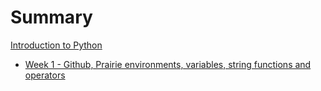# Summary

[Introduction to Python](./index.md)

- [Week 1 - Github, Prairie environments, variables, string functions and operators](./week1/index.md)
<!-- Tentative
- [Week 2 - Casting, Lists, Sets and Dictionaries](./week2/index.md)
- [Week 3 - Input and Functions](./week3/index.md)
- [Week 4 - File I/O](./week4/index.md)
- [Week 5 – Object Oriented Programming, and Classes](./week5/index.md)
-->